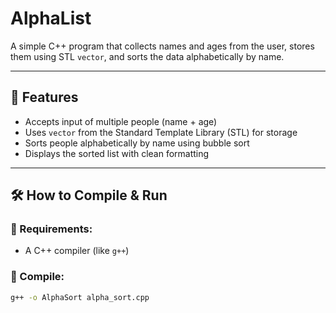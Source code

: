 # AlphaList

A simple C++ program that collects names and ages from the user, stores them using STL `vector`, and sorts the data alphabetically by name.

---

## 📌 Features

- Accepts input of multiple people (name + age)
- Uses `vector` from the Standard Template Library (STL) for storage
- Sorts people alphabetically by name using bubble sort
- Displays the sorted list with clean formatting

---

## 🛠️ How to Compile & Run

### 🧱 Requirements:
- A C++ compiler (like `g++`)

### 🔧 Compile:
```bash
g++ -o AlphaSort alpha_sort.cpp
